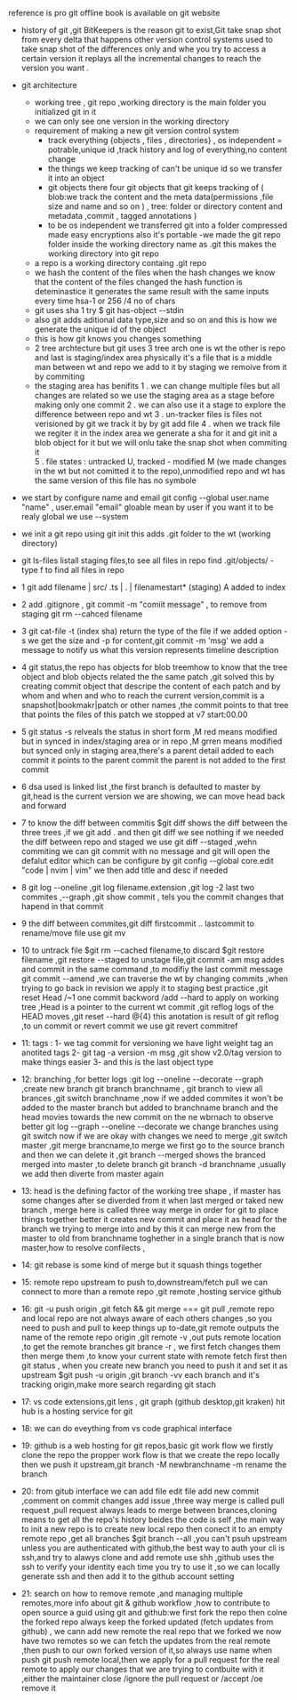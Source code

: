 reference is pro git offline book is available on git website

- history of git ,git BitKeepers is the reason git to exist,Git take snap shot from every delta that happens other version control systems used to take snap shot of the differences only and whe you try to access a certain version it replays all the incremental changes to reach the version you want .
- git architecture
  - working tree , git repo ,working directory is the main folder you initialized git in it
  - we can only see one version in the working directory
  - requirement of making a new git version control system
    - track everything {objects , files , directories} , os independent = potrable,unique id ,track history and log of everything,no content change
    - the things we keep tracking of can't be unique id so we transfer it into an object
    - git objects there four git objects that git keeps tracking of ( blob:we track the content and the meta data(permissions ,file size and name and so on ) , tree: folder or directory content and metadata ,commit , tagged annotations )
    - to be os independent we transferred git into a folder compressed made easy encryptions also it's portable
      -we made the git repo folder inside the working directory name as .git this makes the working directory into git repo
  - a repo is a working directory containg .git repo
  - we hash the content of the files when the hash changes we know that the content of the files changed the hash function is deteminastice it generates the same result with the same inputs every time hsa-1 or 256 /4 no of chars
  - git uses sha 1 try $ git has-object --stdin
  - also git adds aditional data type,size and so on and this is how we generate the unique id of the object
  - this is how git knows you changes something
  - 2 tree archtecture but git uses 3 tree arch one is wt the other is repo and last is staging/index area physically it's a file that is a middle man between wt and repo we add to it by staging we remoive from it by commiting
  - the staging area has benifits
    1 . we can change multiple files but all changes are related so we use the staging area as a stage before making only one commit
    2 . we can also use it a stage to explore the difference between repo and wt
    3 . un-tracker files is files not verisioned by git we track it by by git add file
    4 . when we track file we regiter it in the index area we generate a sha for it and git init a blob object for it but we will onlu take the snap shot when commiting it  
    5 . file states : untracked U, tracked - modified M (we made changes in the wt but not comitted it to the repo),unmodified repo and wt has the same version of this file has no symbole
- we start by configure name and email
  git config --global user.name "name" , user.email "email" gloable mean by user if you want it to be realy global we use --system
- we init a git repo using git init this adds .git folder to the wt (working directory)
- git ls-files listall staging files,to see all files in repo find .git/objects/ -type f to find all files in repo
- 1 git add filename | src/ .ts | . | filenamestart\* (staging) A added to index
- 2 add .gitignore , git commit -m "comiit message" , to remove from staging git rm --cahced filename
- 3 git cat-file -t (index sha) return the type of the file if we added option -s we get the size and -p for content,git commit -m 'msg' we add a message to notify us what this version represents timeline description
- 4 git status,the repo has objects for blob treemhow to know that the tree object and blob objects related the the same patch ,git solved this by creating commit object that descripe the content of each patch and by whom and when and who to reach the current version,commit is a snapshot|bookmakr|patch or other names ,the commit points to that tree that points the files of this patch we stopped at v7 start:00.00
- 5 git status -s relveals the status in short form ,M red means modified but in synced in index/staging area or in repo ,M grren means modified but synced only in staging area,there's a parent detail added to each commit it points to the parent commit the parent is not added to the first commit
- 6 dsa used is linked list ,the first branch is defaulted to master by git,head is the current version we are showing, we can move head back and forward
- 7 to know the diff between commitis $git diff shows the diff between the three trees ,if we git add . and then git diff we see nothing if we needed the diff between repo and staged we use git diff --staged ,wehn commiting we can git commit with no message and git will open the defalut editor which can be configure by git config --global core.edit "code | nvim | vim" we then add title and desc if needed
- 8 git log --oneline ,git log filename.extension ,git log -2 last two commites ,--graph ,git show commit , tels you the commit changes that hapend in that commit
- 9 the diff between commites,git diff firstcommit .. lastcommit to rename/move file use git mv
- 10 to untrack file $git rm --cached filename,to discard $git restore filename ,git restore --staged to unstage file,git commit -am msg addes and commit in the same command ,to modifiy the last commit message git commit --amend ,we can traverse the wt by changing commits ,when trying to go back in revision we apply it to staging best practice ,git reset Head /~1 one commit backword /add --hard to apply on working tree ,Head is a pointer to the current wt commit ,git reflog logs of the HEAD moves ,git reset --hard @{4} this anotation is result of git reflog ,to un commit or revert commit we use git revert commitref
- 11: tags :
  1- we tag commit for versioning we have light weight tag an anotited tags
  2- git tag -a version -m msg ,git show v2.0/tag version to make things easier
  3- and this is the last object type
- 12: branching ,for better logs :git log --oneline --decorate --graph ,create new branch git branch branchname ,
  git branch to view all brances ,git switch branchname ,now if we added commites it won't be added to the master branch but added to branchname branch and the head movies towards the new commit on the ne wbrnach to observe better git log --graph --oneline --decorate we change branches using git switch now if we are okay with changes we need to merge ,git switch master ,git merge brancname,to merge we first go to the source branch and then we can delete it ,git branch --merged shows the branced merged into master ,to delete branch git branch -d branchname ,usually we add then diverte from master again

- 13: head is the defining factor of the working tree shape , if master has some changes after se diverded from it when last merged or taked new branch , merge here is called three way merge in order for git to place things together better it creates new commit and place it as head for the branch we trying to merge into and by this it can merge new from the master to old from branchname toghether in a single branch that is now master,how to resolve confilects ,

- 14: git rebase is some kind of merge but it squash things together

- 15: remote repo upstream to push to,downstream/fetch pull we can connect to more than a remote repo ,git remote ,hosting service github

- 16: git -u push origin ,git fetch && git merge === git pull ,remote repo and local repo are not always aware of each others changes ,so you need to push and pull to keep things up to-date,git remote outputs the name of the remote repo origin ,git remote -v ,out puts remote location ,to get the remote branches git brance -r , we first fetch changes them then merge them ,to know your current state with remote fetch first then git status , when you create new branch you need to push it and set it as upstream $git push -u origin ,git branch -vv each branch and it's tracking origin,make more search regarding git stach

- 17: vs code extensions,git lens , git graph (github desktop,git kraken) hit hub is a hosting service for git

- 18: we can do eveything from vs code graphical interface

- 19: github is a web hosting for git repos,basic git work flow we firstly clone the repo the propper work flow is that we create the repo locally then we push it upstream,git branch -M newbranchname -m rename the branch

- 20: from gitub interface we can add file edit file add new commit ,comment on commit changes add issue ,three way merge is called pull request ,pull request always leads to merge between brances,cloning means to get all the repo's history beides the code is self ,the main way to init a new repo is to create new local repo then conect it to an empty remote repo ,get all branches $git branch --all ,you can't psuh upstream unless you are authenticated with github,the best way to auth your cli is ssh,and try to alawys clone and add remote use shh ,github uses the ssh to verify your identity each time you try to use it ,so we can locally generate ssh and then add it to the github account setting

- 21: search on how to remove remote ,and managing multiple remotes,more info about git & github workflow ,how to contribute to open source a guid using git and github:we first fork the repo then colne the forked repo always keep the forked updated (fetch updates from github) , we cann add new remote the real repo that we forked we now have two remotes so we can fetch the updates from the real remote ,then push to our own forked version of it,so always use name when push git push remote local,then we apply for a pull request for the real remote to apply our changes that we are trying to contbuite with it ,either the maintainer close /ignore the pull request or /accept /oe remove it

